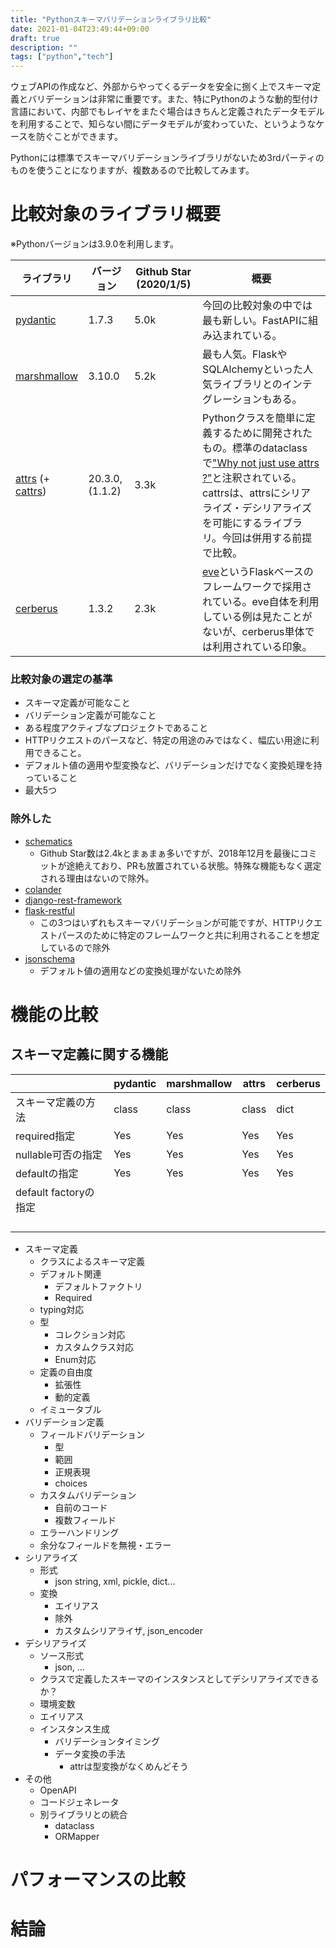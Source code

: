 ```yaml
---
title: "Pythonスキーマバリデーションライブラリ比較"
date: 2021-01-04T23:49:44+09:00
draft: true
description: ""
tags: ["python","tech"]
---
```


ウェブAPIの作成など、外部からやってくるデータを安全に捌く上でスキーマ定義とバリデーションは非常に重要です。また、特にPythonのような動的型付け言語において、内部でもレイヤをまたぐ場合はきちんと定義されたデータモデルを利用することで、知らない間にデータモデルが変わっていた、というようなケースを防ぐことができます。

Pythonには標準でスキーマバリデーションライブラリがないため3rdパーティのものを使うことになりますが、複数あるので比較してみます。

# 比較対象のライブラリ概要

※Pythonバージョンは3.9.0を利用します。

| ライブラリ                                                   | バージョン      | Github Star (2020/1/5) | 概要                                                         |
| ------------------------------------------------------------ | --------------- | ---------------------- | ------------------------------------------------------------ |
| [pydantic](https://pydantic-docs.helpmanual.io)              | 1.7.3           | 5.0k                   | 今回の比較対象の中では最も新しい。FastAPIに組み込まれている。 |
| [marshmallow](https://marshmallow.readthedocs.io/en/stable/) | 3.10.0          | 5.2k                   | 最も人気。FlaskやSQLAlchemyといった人気ライブラリとのインテグレーションもある。 |
| [attrs](https://www.attrs.org/en/stable/) (+ [cattrs](https://github.com/Tinche/cattrs)) | 20.3.0, (1.1.2) | 3.3k                   | Pythonクラスを簡単に定義するために開発されたもの。標準のdataclassで["Why not just use attrs ?"](https://www.python.org/dev/peps/pep-0557/#why-not-just-use-attrs)と注釈されている。cattrsは、attrsにシリアライズ・デシリアライズを可能にするライブラリ。今回は併用する前提で比較。 |
| [cerberus](http://docs.python-cerberus.org)                  | 1.3.2           | 2.3k                   | [eve](https://docs.python-eve.org/en/stable/)というFlaskベースのフレームワークで採用されている。eve自体を利用している例は見たことがないが、cerberus単体では利用されている印象。 |



### 比較対象の選定の基準

* スキーマ定義が可能なこと
* バリデーション定義が可能なこと
* ある程度アクティブなプロジェクトであること
* HTTPリクエストのパースなど、特定の用途のみではなく、幅広い用途に利用できること。
* デフォルト値の適用や型変換など、バリデーションだけでなく変換処理を持っていること
* 最大5つ

### 除外した

* [schematics](https://schematics.readthedocs.io/en/latest/)
  * Github Star数は2.4kとまぁまぁ多いですが、2018年12月を最後にコミットが途絶えており、PRも放置されている状態。特殊な機能もなく選定される理由はないので除外。
* [colander](https://docs.pylonsproject.org/projects/colander/en/latest/)
* [django-rest-framework](https://www.django-rest-framework.org/)
* [flask-restful](https://flask-restful.readthedocs.io/en/latest/index.html)
  * この3つはいずれもスキーマバリデーションが可能ですが、HTTPリクエストパースのために特定のフレームワークと共に利用されることを想定しているので除外
* [jsonschema](https://python-jsonschema.readthedocs.io/en/v3.2.0/)
  * デフォルト値の適用などの変換処理がないため除外

# 機能の比較

## スキーマ定義に関する機能

|                       | pydantic | marshmallow | attrs | cerberus |
| --------------------- | -------- | ----------- | ----- | -------- |
| スキーマ定義の方法    | class    | class       | class | dict     |
| required指定          | Yes      | Yes         | Yes   | Yes      |
| nullable可否の指定    | Yes      | Yes         | Yes   | Yes      |
| defaultの指定         | Yes      | Yes         | Yes   | Yes      |
| default factoryの指定 |          |             |       |          |
|                       |          |             |       |          |
|                       |          |             |       |          |
|                       |          |             |       |          |
|                       |          |             |       |          |



* スキーマ定義
  * クラスによるスキーマ定義
  * デフォルト関連
    * デフォルトファクトリ
    * Required
  * typing対応
  * 型
    * コレクション対応
    * カスタムクラス対応
    * Enum対応
  * 定義の自由度
    * 拡張性
    * 動的定義
  * イミュータブル
* バリデーション定義
  * フィールドバリデーション
    * 型
    * 範囲
    * 正規表現
    * choices
  * カスタムバリデーション
    * 自前のコード
    * 複数フィールド
  * エラーハンドリング
  * 余分なフィールドを無視・エラー
* シリアライズ
  * 形式
    * json string, xml, pickle, dict...
  * 変換
    * エイリアス
    * 除外
    * カスタムシリアライザ, json_encoder
* デシリアライズ
  * ソース形式
    * json, ...
  * クラスで定義したスキーマのインスタンスとしてデシリアライズできるか？
  * 環境変数
  * エイリアス
  * インスタンス生成
    * バリデーションタイミング
    * データ変換の手法
      * attrは型変換がなくめんどそう
* その他
  * OpenAPI
  * コードジェネレータ
  * 別ライブラリとの統合
    * dataclass
    * ORMapper

# パフォーマンスの比較



# 結論



